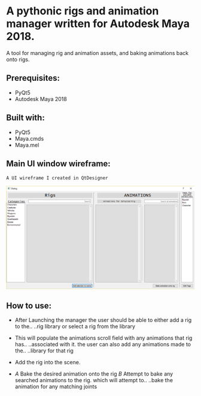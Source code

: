 # A pythonic rigs and animation manager written for Autodesk Maya 2018.

A tool for managing rig and animation assets, and baking animations back onto rigs.

## Prerequisites:

* PyQt5
* Autodesk Maya 2018

## Built with:

* PyQt5
* Maya.cmds
* Maya.mel

## Main UI window wireframe:

    A UI wireframe I created in QtDesigner

![UI Wireframe](docs/rigs_and_animation_manager_wireframe.png)

## How to use:

* After Launching the manager the user should be able to either add a rig to the..
    ..rig library or select a rig from the library
* This will populate the animations scroll field with any animations that rig has..     ..associated with it. the user can also add any animations made to the..            ..library for that rig
    
* Add the rig into the scene.
*  *A* Bake the desired animation onto the rig
   *B* Attempt to bake any searched animations to the rig. which will attempt to..        ..bake the animation for any matching joints
    

